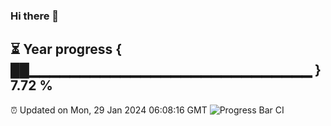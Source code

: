 ### Hi there 👋
⏳ Year progress { ██▁▁▁▁▁▁▁▁▁▁▁▁▁▁▁▁▁▁▁▁▁▁▁▁▁▁▁▁ } 7.72 %
---
⏰ Updated on Mon, 29 Jan 2024 06:08:16 GMT
![Progress Bar CI](https://github.com/Moyi321/Moyi321/workflows/Progress%20Bar%20CI/badge.svg)
